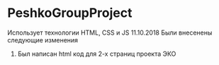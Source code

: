 # PeshkoGroupProject
Использует технологии HTML, CSS и JS
11.10.2018 Были внесенены следующие изменения
1. Был написан html код для 2-х страниц проекта ЭКО
